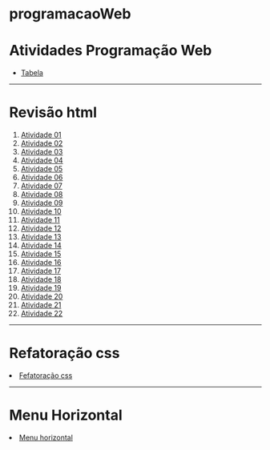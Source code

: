 # programacaoWeb
<html lang="pt-br">
<head>
  <meta charset="UTF-8">
  <meta name="viewport" content="width=device-width, initial-scale=1.0">
  <link rel="stylesheet" href="base.css">
  <title>Atividades prog web 1</title>
</head>
<body>
  <h1>Atividades Programação Web</h1>
  <ul>
    <li><a href="tabela.html">Tabela</a></li>
  </ul>
  <hr>
<h1>Revisão html</h1>
  <ol>
    <li><a href="ativ01_titulos.html">Atividade 01</a></li>
    <li><a href="ativ02_negrito_italico_linha.html">Atividade 02</a></li>
    <li><a href="ativ03.html">Atividade 03</a></li>
    <li><a href="ativ04.html">Atividade 04</a></li>
    <li><a href="ativ05.html">Atividade 05</a></li>
    <li><a href="ativ06.html">Atividade 06</a></li>
    <li><a href="ativ07.html">Atividade 07</a></li>
    <li><a href="ativ08.html">Atividade 08</a></li>
    <li><a href="ativ09.html">Atividade 09</a></li>
    <li><a href="ativ10.html">Atividade 10</a></li>
    <li><a href="ativ10.html">Atividade 11</a></li>
    <li><a href="ativ12.html">Atividade 12</a></li>
    <li><a href="ativ13.html">Atividade 13</a></li>
    <li><a href="ativ14.html">Atividade 14</a></li>
    <li><a href="ativ15.html">Atividade 15</a></li>
    <li><a href="ativ16.html">Atividade 16</a></li>
    <li><a href="ativ17.html">Atividade 17</a></li>
    <li><a href="ativ10.html">Atividade 18</a></li>
    <li><a href="ativ19.html">Atividade 19</a></li>
    <li><a href="ativ20.html">Atividade 20</a></li>
    <li><a href="ativ21.html">Atividade 21</a></li>
    <li><a href="ativ21.html">Atividade 22</a></li>
  </ol>
<hr>

<h1>Refatoração css</h1>
<li><a href="refatoracaoCss.html">Fefatoração css</a></li>

<hr>

<h1>Menu Horizontal</h1>
<li><a href="menuHorizontal.html">Menu horizontal</a></li>
</body>
</html>
